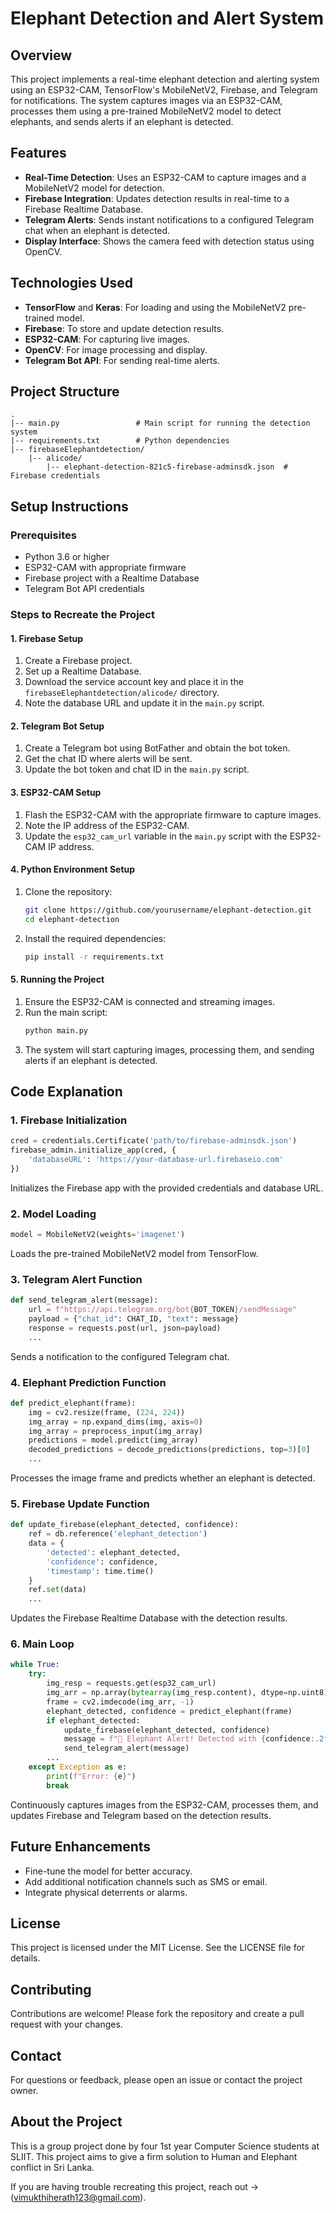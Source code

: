# Elephant Detection and Alert System

## Overview
This project implements a real-time elephant detection and alerting system using an ESP32-CAM, TensorFlow's MobileNetV2, Firebase, and Telegram for notifications. The system captures images via an ESP32-CAM, processes them using a pre-trained MobileNetV2 model to detect elephants, and sends alerts if an elephant is detected.

## Features
- **Real-Time Detection**: Uses an ESP32-CAM to capture images and a MobileNetV2 model for detection.
- **Firebase Integration**: Updates detection results in real-time to a Firebase Realtime Database.
- **Telegram Alerts**: Sends instant notifications to a configured Telegram chat when an elephant is detected.
- **Display Interface**: Shows the camera feed with detection status using OpenCV.

## Technologies Used
- **TensorFlow** and **Keras**: For loading and using the MobileNetV2 pre-trained model.
- **Firebase**: To store and update detection results.
- **ESP32-CAM**: For capturing live images.
- **OpenCV**: For image processing and display.
- **Telegram Bot API**: For sending real-time alerts.

## Project Structure
```
.
|-- main.py                 # Main script for running the detection system
|-- requirements.txt        # Python dependencies
|-- firebaseElephantdetection/
    |-- alicode/
        |-- elephant-detection-821c5-firebase-adminsdk.json  # Firebase credentials
```

## Setup Instructions

### Prerequisites
- Python 3.6 or higher
- ESP32-CAM with appropriate firmware
- Firebase project with a Realtime Database
- Telegram Bot API credentials

### Steps to Recreate the Project

#### 1. **Firebase Setup**
1. Create a Firebase project.
2. Set up a Realtime Database.
3. Download the service account key and place it in the `firebaseElephantdetection/alicode/` directory.
4. Note the database URL and update it in the `main.py` script.

#### 2. **Telegram Bot Setup**
1. Create a Telegram bot using BotFather and obtain the bot token.
2. Get the chat ID where alerts will be sent.
3. Update the bot token and chat ID in the `main.py` script.

#### 3. **ESP32-CAM Setup**
1. Flash the ESP32-CAM with the appropriate firmware to capture images.
2. Note the IP address of the ESP32-CAM.
3. Update the `esp32_cam_url` variable in the `main.py` script with the ESP32-CAM IP address.

#### 4. **Python Environment Setup**
1. Clone the repository:
    ```bash
    git clone https://github.com/yourusername/elephant-detection.git
    cd elephant-detection
    ```
2. Install the required dependencies:
    ```bash
    pip install -r requirements.txt
    ```

#### 5. **Running the Project**
1. Ensure the ESP32-CAM is connected and streaming images.
2. Run the main script:
    ```bash
    python main.py
    ```
3. The system will start capturing images, processing them, and sending alerts if an elephant is detected.

## Code Explanation

### 1. **Firebase Initialization**
```python
cred = credentials.Certificate('path/to/firebase-adminsdk.json')
firebase_admin.initialize_app(cred, {
    'databaseURL': 'https://your-database-url.firebaseio.com'
})
```
Initializes the Firebase app with the provided credentials and database URL.

### 2. **Model Loading**
```python
model = MobileNetV2(weights='imagenet')
```
Loads the pre-trained MobileNetV2 model from TensorFlow.

### 3. **Telegram Alert Function**
```python
def send_telegram_alert(message):
    url = f"https://api.telegram.org/bot{BOT_TOKEN}/sendMessage"
    payload = {"chat_id": CHAT_ID, "text": message}
    response = requests.post(url, json=payload)
    ...
```
Sends a notification to the configured Telegram chat.

### 4. **Elephant Prediction Function**
```python
def predict_elephant(frame):
    img = cv2.resize(frame, (224, 224))
    img_array = np.expand_dims(img, axis=0)
    img_array = preprocess_input(img_array)
    predictions = model.predict(img_array)
    decoded_predictions = decode_predictions(predictions, top=3)[0]
    ...
```
Processes the image frame and predicts whether an elephant is detected.

### 5. **Firebase Update Function**
```python
def update_firebase(elephant_detected, confidence):
    ref = db.reference('elephant_detection')
    data = {
        'detected': elephant_detected,
        'confidence': confidence,
        'timestamp': time.time()
    }
    ref.set(data)
    ...
```
Updates the Firebase Realtime Database with the detection results.

### 6. **Main Loop**
```python
while True:
    try:
        img_resp = requests.get(esp32_cam_url)
        img_arr = np.array(bytearray(img_resp.content), dtype=np.uint8)
        frame = cv2.imdecode(img_arr, -1)
        elephant_detected, confidence = predict_elephant(frame)
        if elephant_detected:
            update_firebase(elephant_detected, confidence)
            message = f"🚨 Elephant Alert! Detected with {confidence:.2f}% confidence."
            send_telegram_alert(message)
        ...
    except Exception as e:
        print(f"Error: {e}")
        break
```
Continuously captures images from the ESP32-CAM, processes them, and updates Firebase and Telegram based on the detection results.

## Future Enhancements
- Fine-tune the model for better accuracy.
- Add additional notification channels such as SMS or email.
- Integrate physical deterrents or alarms.

## License
This project is licensed under the MIT License. See the LICENSE file for details.

## Contributing
Contributions are welcome! Please fork the repository and create a pull request with your changes.

## Contact
For questions or feedback, please open an issue or contact the project owner.

## About the Project
This is a group project done by four 1st year Computer Science students at SLIIT. This project aims to give a firm solution to Human and Elephant conflict in Sri Lanka.

If you are having trouble recreating this project, reach out -> (vimukthiherath123@gmail.com).
